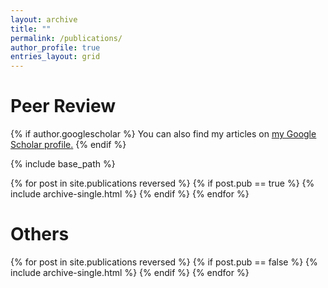 ```yaml
---
layout: archive
title: ""
permalink: /publications/
author_profile: true
entries_layout: grid
---
```


# Peer Review

{% if author.googlescholar %}
  You can also find my articles on <u><a href="{{author.googlescholar}}">my Google Scholar profile</a>.</u>
{% endif %}

{% include base_path %}

{% for post in site.publications reversed %}
  {% if post.pub == true %}
     {% include archive-single.html %}
  {% endif %}
{% endfor %}

# Others
{% for post in site.publications reversed %}
  {% if post.pub == false %}
     {% include archive-single.html %}
  {% endif %}
{% endfor %}